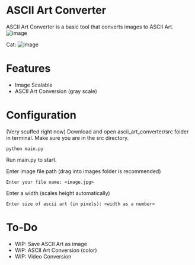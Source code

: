 # ASCII Art Converter
ASCII Art Converter is a basic tool that converts images to ASCII Art.
![image](https://github.com/user-attachments/assets/9bdebd63-4bf4-40bf-bf8b-ae5717715c40)

Cat:
![image](https://github.com/user-attachments/assets/1d9ce695-1135-4061-88d6-66b40fa7a63e)

# Features
- Image Scalable
- ASCII Art Conversion (gray scale)

# Configuration
(Very scuffed right now)
Download and open ascii_art_converter/src folder in terminal. Make sure you are in the src directory. 
```
python main.py
```
Run main.py to start.

Enter image file path (drag into images folder is recommended)
```
Enter your file name: <image.jpg>
```

Enter a width (scales height automatically)
```
Enter size of ascii art (in pixels): <width as a number>
```

# To-Do
- WIP: Save ASCII Art as image 
- WIP: ASCII Art Conversion (color)
- WIP: Video Conversion
